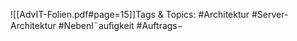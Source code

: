 
![[AdvIT-Folien.pdf#page=15]]Tags & Topics:
   #Architektur
   #Server-Architektur
   #Nebenl¨auﬁgkeit
   #Auftrags−